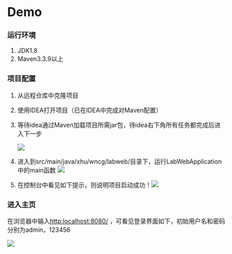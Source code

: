 # Demo

### 运行环境

1. JDK1.8
2. Maven3.3.9以上

### 项目配置

1. 从远程仓库中克隆项目

2. 使用IDEA打开项目（已在IDEA中完成对Maven配置）

3. 等待idea通过Maven加载项目所需jar包，待idea右下角所有任务都完成后进入下一步

    ![](/doc/bg_task.png)

4. 进入到src/main/java/xhu/wncg/labweb/目录下，运行LabWebApplication中的main函数 ![](/doc/main.png)

5. 在控制台中看见如下提示，则说明项目启动成功！![](/doc/start.png)

### 进入主页

在浏览器中输入[http:localhost:8080/](http:localhost:8080/) ，可看见登录界面如下，初始用户名和密码分别为admin，123456

![](/doc/login.png)

